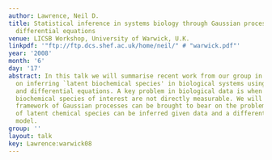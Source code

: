 ```yaml
---
author: Lawrence, Neil D.
title: Statistical inference in systems biology through Gaussian processes and ordinary
  differential equations
venue: LICSB Workshop, University of Warwick, U.K.
linkpdf: '"ftp://ftp.dcs.shef.ac.uk/home/neil/" # "warwick.pdf"'
year: '2008'
month: '6'
day: '17'
abstract: In this talk we will summarise recent work from our group in Manchester
  on inferring `latent biochemical species' in biological systems using Gaussian processes
  and differential equations. A key problem in biological data is when particular
  biochemical species of interest are not directly measurable. We will show how the
  framework of Gaussian processes can be brought to bear on the problem and values
  of latent chemical species can be inferred given data and a differential equation
  model.
group: ''
layout: talk
key: Lawrence:warwick08
---
```

